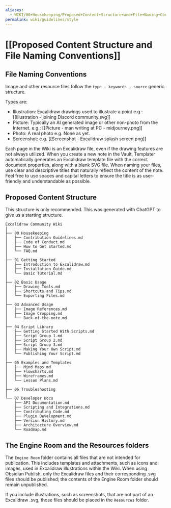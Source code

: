 ```yaml
---
aliases:
  - WIKI/00+Housekeeping/Proposed+Content+Structure+and+File+Naming+Conventions
permalink: wiki/guidelines/style
---
```

# [[Proposed Content Structure and File Naming Conventions]]

## File Naming Conventions
Image and other resource files follow the `type - keywords - source` generic structure.

Types are:
- Illustration: Excalidraw drawings used to illustrate a point e.g.: [[Illustration - joining Discord community.svg]]
- Picture: Typically an AI generated image or other non-photo from the Internet. e.g.: [[Picture - man writing at PC - midjourney.png]]
- Photo: A real photo e.g. None as yet.
- Screenshot: e.g. [[Screenshot - Excalidraw splash screen.png]]

Each page in the Wiki is an Excalidraw file, even if the drawing features are not always utilized. When you create a new note in the Vault, Templater automatically generates an Excalidraw template file with the correct document properties, along with a blank SVG file. When naming your files, use clear and descriptive titles that naturally reflect the content of the note. Feel free to use spaces and capital letters to ensure the title is as user-friendly and understandable as possible.​

## Proposed Content Structure
This structure is only recommended. This was generated with ChatGPT to give us a starting structure.

```
Excalidraw Community Wiki
│
├── 00 Housekeeping
│   ├── Contribution Guidelines.md
│   ├── Code of Conduct.md
│   ├── How to Get Started.md
│   └── FAQ.md
│
├── 01 Getting Started
│   ├── Introduction to Excalidraw.md
│   ├── Installation Guide.md
│   └── Basic Tutorial.md
│
├── 02 Basic Usage
│   ├── Drawing Tools.md
│   ├── Shortcuts and Tips.md
│   └── Exporting Files.md
│
├── 03 Advanced Usage
│   ├── Image References.md
│   ├── Image Cropping.md
│   └── Back-of-the-note.md
│
├── 04 Script Library
│   ├── Getting Started With Scripts.md
│   ├── Script Group 1.md
│   ├── Script Group 2.md
│   ├── Script Group 3.md
│   ├── Making Your Own Script.md
│   └── Publishing Your Script.md
│
├── 05 Examples and Templates
│   ├── Mind Maps.md
│   ├── Flowcharts.md
│   ├── Wireframes.md
│   └── Lesson Plans.md
│
├── 06 Troubleshooting
│
└── 07 Developer Docs
    ├── API Documentation.md
    ├── Scripting and Integrations.md    
    ├── Contributing Code.md
    ├── Plugin Development.md
    ├── Version History.md
    ├── Architecture Overview.md
    └── Roadmap.md
```

## The Engine Room and the Resources folders
The `Engine Room` folder contains all files that are not intended for publication. This includes templates and attachments, such as icons and images, used in Excalidraw illustrations within the Wiki. When using Obsidian Publish, only the Excalidraw files and their corresponding .svg files should be published; the contents of the Engine Room folder should remain unpublished. 

If you include illustrations, such as screenshots, that are not part of an Excalidraw .svg, those files should be placed in the `Resources` folder.